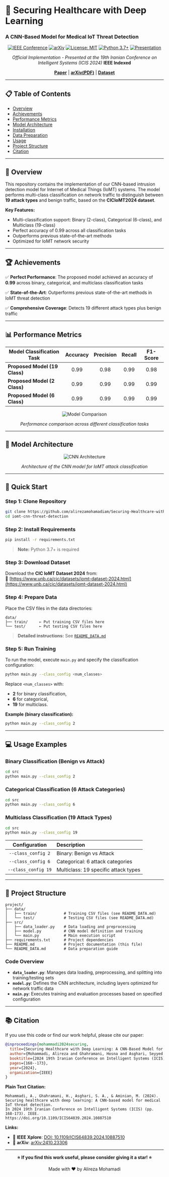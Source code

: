 # 🏥 Securing Healthcare with Deep Learning
### A CNN-Based Model for Medical IoT Threat Detection

<div align="center">

[![IEEE Conference](https://img.shields.io/badge/IEEE-ICIS%202024-blue.svg)](https://doi.org/10.1109/ICIS64839.2024.10887510)
[![arXiv](https://img.shields.io/badge/arXiv-2410.23306-b31b1b.svg)](https://arxiv.org/abs/2410.23306)
[![License: MIT](https://img.shields.io/badge/License-MIT-yellow.svg)](LICENSE)
[![Python 3.7+](https://img.shields.io/badge/python-3.7+-blue.svg)](https://www.python.org/downloads/)
[![Presentation](https://img.shields.io/badge/YouTube-Presentation-red.svg)](https://youtu.be/hPV5H9kTbYM?si=fWtb_eaIiLQ3uGEy)

*Official Implementation - Presented at the 19th Iranian Conference on Intelligent Systems (ICIS 2024)* **IEEE Indexed**

[**Paper**](https://doi.org/10.1109/ICIS64839.2024.10887510) | [**arXiv(PDF)**](https://arxiv.org/abs/2410.23306) | [**Dataset**](https://www.unb.ca/cic/datasets/iomt-dataset-2024.html)

</div>

---

## 📋 Table of Contents

- [Overview](#-overview)
- [Achievements](#-achievements)
- [Performance Metrics](#-performance-metrics)
- [Model Architecture](#-model-architecture)
- [Installation](#-installation)
- [Data Preparation](#-data-preparation)
- [Usage](#-usage)
- [Project Structure](#-project-structure)
- [Citation](#-citation)
---

## 🔬 Overview

This repository contains the implementation of our CNN-based intrusion detection model for Internet of Medical Things (IoMT) systems. The model performs multi-class classification on network traffic to distinguish between **19 attack types** and benign traffic, based on the **CICIoMT2024 dataset**.

**Key Features:**
- Multi-classification support: Binary (2-class), Categorical (6-class), and Multiclass (19-class)
- Perfect accuracy of 0.99 across all classification tasks
- Outperforms previous state-of-the-art methods
- Optimized for IoMT network security

---

## 🏆 Achievements

✅ **Perfect Performance**: The proposed model achieved an accuracy of **0.99** across binary, categorical, and multiclass classification tasks

✅ **State-of-the-Art**: Outperforms previous state-of-the-art methods in IoMT threat detection

✅ **Comprehensive Coverage**: Detects 19 different attack types plus benign traffic

---

## 📊 Performance Metrics

| Model Classification Task | Accuracy | Precision | Recall | F1-Score |
|---------------------------|:--------:|:---------:|:------:|:--------:|
| **Proposed Model (19 Class)** | 0.99 | 0.98 | 0.99 | 0.98 |
| **Proposed Model (2 Class)**  | 0.99 | 0.99 | 0.99 | 0.99 |
| **Proposed Model (6 Class)**  | 0.99 | 0.99 | 0.99 | 0.99 |

<div align="center">

![Model Comparison](https://github.com/user-attachments/assets/7dc2bd46-c2ea-49cb-b94f-7ee42b268d56)

*Performance comparison across different classification tasks*

</div>

---

## 🧠 Model Architecture

<div align="center">

![CNN Architecture](https://github.com/user-attachments/assets/e76e8cb4-a185-4726-abcb-b50482786088)

*Architecture of the CNN model for IoMT attack classification*

</div>

---

## 🚀 Quick Start

### Step 1: Clone Repository
```bash
git clone https://github.com/alirezamohamadiam/Securing-Healthcare-with-Deep-Learning-A-CNN-Based-Model-for-medical-IoT-Threat-Detection.git
cd iomt-cnn-threat-detection
```

### Step 2: Install Requirements
```bash
pip install -r requirements.txt
```
> **Note:** Python 3.7+ is required

### Step 3: Download Dataset
Download the **CIC IoMT Dataset 2024** from:  
🔗 [https://www.unb.ca/cic/datasets/iomt-dataset-2024.html](https://www.unb.ca/cic/datasets/iomt-dataset-2024.html)

### Step 4: Prepare Data
Place the CSV files in the data directories:
```
data/
├── train/     ← Put training CSV files here
└── test/      ← Put testing CSV files here
```
> **Detailed instructions:** See [`README_DATA.md`](https://github.com/alirezamohamadiam/Securing-Healthcare-with-Deep-Learning-A-CNN-Based-Model-for-medical-IoT-Threat-Detection/blob/main/README_DATA.md)

### Step 5: Run Training
To run the model, execute `main.py` and specify the classification configuration:
```bash
python main.py --class_config <num_classes>
```

Replace `<num_classes>` with:
- **2** for binary classification,
- **6** for categorical,
- **19** for multiclass.

**Example (binary classification):**
```bash
python main.py --class_config 2
```
---

## 💻 Usage Examples

### Binary Classification (Benign vs Attack)
```bash
cd src
python main.py --class_config 2
```

### Categorical Classification (6 Attack Categories)
```bash
cd src
python main.py --class_config 6
```

### Multiclass Classification (19 Attack Types)
```bash
cd src
python main.py --class_config 19
```

| Configuration | Description |
|:-------------:|:------------|
| `--class_config 2` | Binary: Benign vs Attack |
| `--class_config 6` | Categorical: 6 attack categories |
| `--class_config 19` | Multiclass: 19 specific attack types |

---

## 📂 Project Structure

```
project/
├── data/
│   ├── train/            # Training CSV files (see README_DATA.md)
│   └── test/             # Testing CSV files (see README_DATA.md)
├── src/
│   ├── data_loader.py    # Data loading and preprocessing
│   ├── model.py          # CNN model definition and training
│   └── main.py           # Main execution script
├── requirements.txt      # Project dependencies
├── README.md             # Project documentation (this file)
└── README_DATA.md        # Data preparation guide
```

### Code Overview

- **`data_loader.py`**: Manages data loading, preprocessing, and splitting into training/testing sets
- **`model.py`**: Defines the CNN architecture, including layers optimized for network traffic data
- **`main.py`**: Executes training and evaluation processes based on specified configuration

---

## 📚 Citation

If you use this code or find our work helpful, please cite our paper:
```bibtex
@inproceedings{mohammadi2024securing,
  title={Securing Healthcare with Deep Learning: A CNN-Based Model for medical IoT Threat Detection},
  author={Mohammadi, Alireza and Ghahramani, Hosna and Asghari, Seyyed Amir and Aminian, Mehdi},
  booktitle={2024 19th Iranian Conference on Intelligent Systems (ICIS)},
  pages={168--173},
  year={2024},
  organization={IEEE}
}
```
**Plain Text Citation:**
```
Mohammadi, A., Ghahramani, H., Asghari, S. A., & Aminian, M. (2024). 
Securing healthcare with deep learning: A CNN-based model for medical IoT threat detection. 
In 2024 19th Iranian Conference on Intelligent Systems (ICIS) (pp. 168-173). IEEE. 
https://doi.org/10.1109/ICIS64839.2024.10887510
```

**Links:**
- 📄 **IEEE Xplore**: [DOI: 10.1109/ICIS64839.2024.10887510](https://doi.org/10.1109/ICIS64839.2024.10887510)
- 📄 **arXiv**: [arXiv:2410.23306](https://arxiv.org/abs/2410.23306)

---

<div align="center">

**⭐ If you find this work useful, please consider giving it a star! ⭐**

Made with ❤️ by Alireza Mohamadi

</div>







